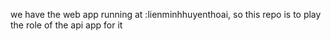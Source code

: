 we have the web app running at :lienminhhuyenthoai, so this repo is to play the role of the api app for it

